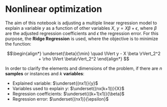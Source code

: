 # Nonlinear optimization

The aim of this notebook is adjusting a multiple linear regression model to explain a variable $y$ as a function of other variables $X$, $y = X \beta + \epsilon$, where $\beta$ are the adjusted regression coefficients and $\epsilon$ the regression error. For this purpose, the **Ridge Regression** is used, where the objective is to minimize the function:

$$\begin{align*}
    \underset{\beta}{\min} \quad \lVert y - X \beta \rVert_2^2 + \rho \lVert \beta\rVert_2^2 
\end{align*}
$$

In order to clarify the elements and dimensions of the problem, if there are $n$ **samples** or instances and $k$ **variables**:

* Explained variable: $\underset{(nx1)}{y}$
* Variables used to explain $y$: $\underset{(nx(k+1))}{X}$
* Regression coefficients: $\underset{((k+1)x1)}{\beta}$
* Regression error: $\underset{(nx1)}{\epsilon}$
